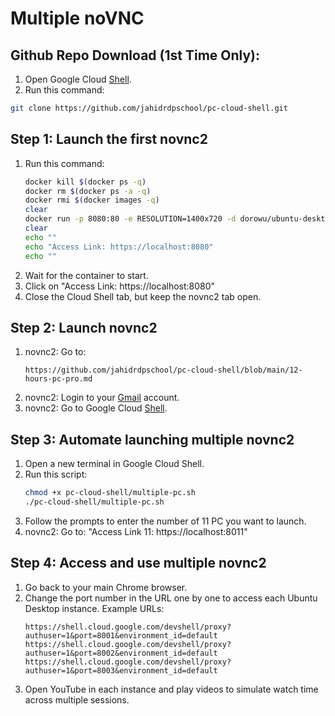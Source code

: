   # Multiple noVNC

## Github Repo Download (1st Time Only):

  1. Open Google Cloud [Shell](https://shell.cloud.google.com/?hl=en_US&fromcloudshell=true&show=terminal&authuser=1).
  2. Run this command:
```bash
git clone https://github.com/jahidrdpschool/pc-cloud-shell.git
```

  ## Step 1: Launch the first novnc2

  1. Run this command:
      ```bash
      docker kill $(docker ps -q)
      docker rm $(docker ps -a -q)
      docker rmi $(docker images -q)
      clear
      docker run -p 8080:80 -e RESOLUTION=1400x720 -d dorowu/ubuntu-desktop-lxde-vnc
      clear
      echo ""
      echo "Access Link: https://localhost:8080"
      echo ""
      ```
  2. Wait for the container to start.
  3. Click on "Access Link: https://localhost:8080"
  4. Close the Cloud Shell tab, but keep the novnc2 tab open.

  ## Step 2: Launch novnc2

  1. novnc2: Go to:
      ```
      https://github.com/jahidrdpschool/pc-cloud-shell/blob/main/12-hours-pc-pro.md
      ```
  1. novnc2: Login to your [Gmail](https://gmail.com) account.
  2. novnc2: Go to Google Cloud [Shell](https://shell.cloud.google.com).

  ## Step 3: Automate launching multiple novnc2
  1. Open a new terminal in Google Cloud Shell.
  2. Run this script:
      ```bash
      chmod +x pc-cloud-shell/multiple-pc.sh
      ./pc-cloud-shell/multiple-pc.sh
      ```
  3. Follow the prompts to enter the number of 11 PC you want to launch.
  4. novnc2: Go to: "Access Link 11: https://localhost:8011"


  ## Step 4: Access and use multiple novnc2
  1. Go back to your main Chrome browser.
  2. Change the port number in the URL one by one to access each Ubuntu Desktop instance.
     Example URLs:
     ```
     https://shell.cloud.google.com/devshell/proxy?authuser=1&port=8001&environment_id=default
     https://shell.cloud.google.com/devshell/proxy?authuser=1&port=8002&environment_id=default
     https://shell.cloud.google.com/devshell/proxy?authuser=1&port=8003&environment_id=default
     ```
  3. Open YouTube in each instance and play videos to simulate watch time across multiple sessions.

